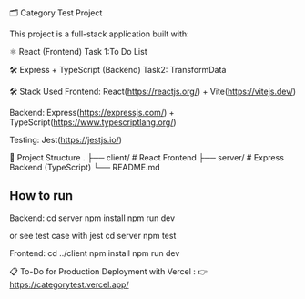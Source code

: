 🗂️ Category Test Project

This project is a full-stack application built with:

⚛️ React (Frontend)
Task 1:To Do List

🛠️ Express + TypeScript (Backend)
Task2: TransformData

🛠️ Stack Used
Frontend: React(https://reactjs.org/) + Vite(https://vitejs.dev/)

Backend: Express(https://expressjs.com/) + TypeScript(https://www.typescriptlang.org/)

Testing: Jest(https://jestjs.io/)

📁 Project Structure
.
├── client/    # React Frontend
├── server/    # Express Backend (TypeScript)
└── README.md

## How to run 

Backend:
cd server
npm install
npm run dev

or see test case with jest
cd server
npm test

Frontend:
cd ../client
npm install
npm run dev

📋 To-Do for Production Deployment with Vercel :
👉 https://categorytest.vercel.app/
